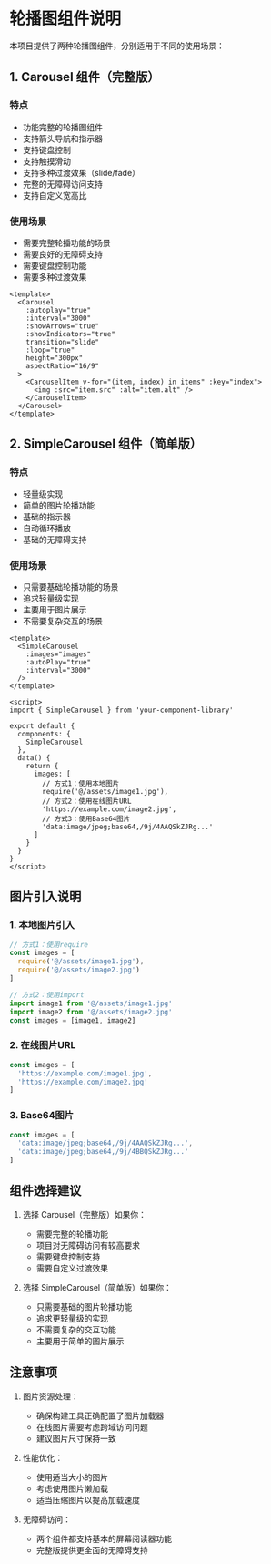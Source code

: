 
# 轮播图组件说明

本项目提供了两种轮播图组件，分别适用于不同的使用场景：

## 1. Carousel 组件（完整版）

### 特点
- 功能完整的轮播图组件
- 支持箭头导航和指示器
- 支持键盘控制
- 支持触摸滑动
- 支持多种过渡效果（slide/fade）
- 完整的无障碍访问支持
- 支持自定义宽高比

### 使用场景
- 需要完整轮播功能的场景
- 需要良好的无障碍支持
- 需要键盘控制功能
- 需要多种过渡效果

```vue
<template>
  <Carousel
    :autoplay="true"
    :interval="3000"
    :showArrows="true"
    :showIndicators="true"
    transition="slide"
    :loop="true"
    height="300px"
    aspectRatio="16/9"
  >
    <CarouselItem v-for="(item, index) in items" :key="index">
      <img :src="item.src" :alt="item.alt" />
    </CarouselItem>
  </Carousel>
</template>
```

## 2. SimpleCarousel 组件（简单版）

### 特点
- 轻量级实现
- 简单的图片轮播功能
- 基础的指示器
- 自动循环播放
- 基础的无障碍支持

### 使用场景
- 只需要基础轮播功能的场景
- 追求轻量级实现
- 主要用于图片展示
- 不需要复杂交互的场景

```vue
<template>
  <SimpleCarousel
    :images="images"
    :autoPlay="true"
    :interval="3000"
  />
</template>

<script>
import { SimpleCarousel } from 'your-component-library'

export default {
  components: {
    SimpleCarousel
  },
  data() {
    return {
      images: [
        // 方式1：使用本地图片
        require('@/assets/image1.jpg'),
        // 方式2：使用在线图片URL
        'https://example.com/image2.jpg',
        // 方式3：使用Base64图片
        'data:image/jpeg;base64,/9j/4AAQSkZJRg...'
      ]
    }
  }
}
</script>
```

## 图片引入说明

### 1. 本地图片引入
```js
// 方式1：使用require
const images = [
  require('@/assets/image1.jpg'),
  require('@/assets/image2.jpg')
]

// 方式2：使用import
import image1 from '@/assets/image1.jpg'
import image2 from '@/assets/image2.jpg'
const images = [image1, image2]
```

### 2. 在线图片URL
```js
const images = [
  'https://example.com/image1.jpg',
  'https://example.com/image2.jpg'
]
```

### 3. Base64图片
```js
const images = [
  'data:image/jpeg;base64,/9j/4AAQSkZJRg...',
  'data:image/jpeg;base64,/9j/4BBQSkZJRg...'
]
```

## 组件选择建议

1. 选择 Carousel（完整版）如果你：
   - 需要完整的轮播功能
   - 项目对无障碍访问有较高要求
   - 需要键盘控制支持
   - 需要自定义过渡效果

2. 选择 SimpleCarousel（简单版）如果你：
   - 只需要基础的图片轮播功能
   - 追求更轻量级的实现
   - 不需要复杂的交互功能
   - 主要用于简单的图片展示

## 注意事项

1. 图片资源处理：
   - 确保构建工具正确配置了图片加载器
   - 在线图片需要考虑跨域访问问题
   - 建议图片尺寸保持一致

2. 性能优化：
   - 使用适当大小的图片
   - 考虑使用图片懒加载
   - 适当压缩图片以提高加载速度

3. 无障碍访问：
   - 两个组件都支持基本的屏幕阅读器功能
   - 完整版提供更全面的无障碍支持